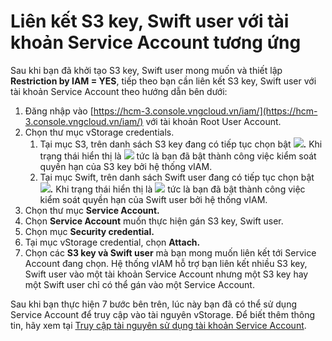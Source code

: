 # Liên kết S3 key, Swift user với tài khoản Service Account tương ứng

Sau khi bạn đã khởi tạo S3 key, Swift user mong muốn và thiết lập **Restriction by IAM = YES**, tiếp theo bạn cần liên kết S3 key, Swift user với tài khoản Service Account theo hướng dẫn bên dưới:&#x20;

1. Đăng nhập vào [https://hcm-3.console.vngcloud.vn/iam/](https://hcm-3.console.vngcloud.vn/iam/) với tài khoản Root User Account.
2. Chọn thư mục vStorage credentials.
   1. Tại mục S3, trên danh sách S3 key đang có tiếp tục chọn bật ![](https://docs.vngcloud.vn/download/thumbnails/59804923/image2023-6-30\_9-42-4.png?version=1\&modificationDate=1688092925000\&api=v2)**.** Khi trạng thái hiển thị là ![](https://docs.vngcloud.vn/download/thumbnails/59804923/image2023-6-30\_9-44-16.png?version=1\&modificationDate=1688093057000\&api=v2) tức là bạn đã bật thành công việc kiểm soát quyền hạn của S3 key bởi hệ thống vIAM.
   2. Tại mục Swift, trên danh sách Swift user đang có tiếp tục chọn bật ![](https://docs.vngcloud.vn/download/thumbnails/59804923/image2023-6-30\_9-42-4.png?version=1\&modificationDate=1688092925000\&api=v2)**.** Khi trạng thái hiển thị là ![](https://docs.vngcloud.vn/download/thumbnails/59804923/image2023-6-30\_9-44-16.png?version=1\&modificationDate=1688093057000\&api=v2) tức là bạn đã bật thành công việc kiểm soát quyền hạn của Swift user bởi hệ thống vIAM.&#x20;
3. Chọn thư mục **Service Account.**&#x20;
4. Chọn **Service Account** muốn thực hiện gán S3 key, Swift user.&#x20;
5. Chọn mục **Security credential.**
6. Tại mục vStorage credential, chọn **Attach.**
7. Chọn các **S3 key và Swift user** mà bạn mong muốn liên kết tới Service Account đang chọn. Hệ thống vIAM hỗ trợ bạn liên kết nhiều S3 key, Swift user vào một tài khoản Service Account nhưng một S3 key hay một Swift user chỉ có thể gán vào một Service Account.&#x20;

Sau khi bạn thực hiện 7 bước bên trên, lúc này bạn đã có thể sử dụng Service Account để truy cập vào tài nguyên vStorage. Để biết thêm thông tin, hãy xem tại [Truy cập tài nguyên sử dụng tài khoản Service Account](https://docs.vngcloud.vn/pages/viewpage.action?pageId=49648950).
